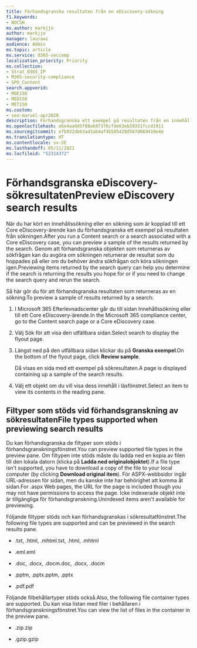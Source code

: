 ```yaml
---
title: Förhandsgranska resultaten från en eDiscovery-sökning
f1.keywords:
- NOCSH
ms.author: markjjo
author: markjjo
manager: laurawi
audience: Admin
ms.topic: article
ms.service: O365-seccomp
localization_priority: Priority
ms.collection:
- Strat_O365_IP
- M365-security-compliance
- SPO_Content
search.appverid:
- MOE150
- MED150
- MET150
ms.custom:
- seo-marvel-apr2020
description: Förhandsgranska ett exempel på resultaten från en innehållssökning eller en Core eDiscovery-sökning i Microsoft 365 Efterlevnadscenter.
ms.openlocfilehash: ebe4aa0d5f08ab97376cfde63eb59351fccd1911
ms.sourcegitcommit: efb932db63ad3ab4af4b585428d567d069410e4e
ms.translationtype: HT
ms.contentlocale: sv-SE
ms.lasthandoff: 05/11/2021
ms.locfileid: "52314372"
---
```

# <a name="preview-ediscovery-search-results"></a><span data-ttu-id="d4470-103">Förhandsgranska eDiscovery-sökresultaten</span><span class="sxs-lookup"><span data-stu-id="d4470-103">Preview eDiscovery search results</span></span>

<span data-ttu-id="d4470-104">När du har kört en innehållssökning eller en sökning som är kopplad till ett Core eDiscovery-ärende kan du förhandsgranska ett exempel på resultaten från sökningen.</span><span class="sxs-lookup"><span data-stu-id="d4470-104">After you run a Content search or a search associated with a Core eDiscovery case, you can preview a sample of the results returned by the search.</span></span> <span data-ttu-id="d4470-105">Genom att förhandsgranska objekten som returneras av sökfrågan kan du avgöra om sökningen returnerar de resultat som du hoppades på eller om du behöver ändra sökfrågan och köra sökningen igen.</span><span class="sxs-lookup"><span data-stu-id="d4470-105">Previewing items returned by the search query can help you determine if the search is returning the results you hope for or if you need to change the search query and rerun the search.</span></span>

<span data-ttu-id="d4470-106">Så här gör du för att förhandsgranska resultaten som returneras av en sökning:</span><span class="sxs-lookup"><span data-stu-id="d4470-106">To preview a sample of results returned by a search:</span></span>

1. <span data-ttu-id="d4470-107">I Microsoft 365 Efterlevnadscenter går du till sidan Innehållssökning eller till ett Core eDiscovery-ärende.</span><span class="sxs-lookup"><span data-stu-id="d4470-107">In the Microsoft 365 compliance center, go to the Content search page or a Core eDiscovery case.</span></span>

2. <span data-ttu-id="d4470-108">Välj Sök för att visa den utfällbara sidan.</span><span class="sxs-lookup"><span data-stu-id="d4470-108">Select search to display the flyout page.</span></span>

3. <span data-ttu-id="d4470-109">Längst ned på den utfällbara sidan klickar du på **Granska exempel**.</span><span class="sxs-lookup"><span data-stu-id="d4470-109">On the bottom of the flyout page, click **Review sample**.</span></span>

   <span data-ttu-id="d4470-110">Då visas en sida med ett exempel på sökresultaten.</span><span class="sxs-lookup"><span data-stu-id="d4470-110">A page is displayed containing up a sample of the search results.</span></span>

4. <span data-ttu-id="d4470-111">Välj ett objekt om du vill visa dess innehåll i läsfönstret.</span><span class="sxs-lookup"><span data-stu-id="d4470-111">Select an item to view its contents in the reading pane.</span></span>

## <a name="file-types-supported-when-previewing-search-results"></a><span data-ttu-id="d4470-112">Filtyper som stöds vid förhandsgranskning av sökresultaten</span><span class="sxs-lookup"><span data-stu-id="d4470-112">File types supported when previewing search results</span></span>

<span data-ttu-id="d4470-113">Du kan förhandsgranska de filtyper som stöds i förhandsgranskningsfönstret.</span><span class="sxs-lookup"><span data-stu-id="d4470-113">You can preview supported file types in the preview pane.</span></span> <span data-ttu-id="d4470-114">Om filtypen inte stöds måste du ladda ned en kopia av filen till den lokala datorn (klicka på **Ladda ned originalobjektet**).</span><span class="sxs-lookup"><span data-stu-id="d4470-114">If a file type isn't supported, you have to download a copy of the file to your local computer (by clicking **Download original item**).</span></span> <span data-ttu-id="d4470-115">För ASPX-webbsidor ingår URL-adressen för sidan, men du kanske inte har behörighet att komma åt sidan.</span><span class="sxs-lookup"><span data-stu-id="d4470-115">For .aspx Web pages, the URL for the page is included though you may not have permissions to access the page.</span></span> <span data-ttu-id="d4470-116">Icke indexerade objekt inte är tillgängliga för förhandsgranskning.</span><span class="sxs-lookup"><span data-stu-id="d4470-116">Unindexed items aren't available for previewing.</span></span>

<span data-ttu-id="d4470-117">Följande filtyper stöds och kan förhandsgranskas i sökresultatfönstret.</span><span class="sxs-lookup"><span data-stu-id="d4470-117">The following file types are supported and can be previewed in the search results pane.</span></span>
  
- <span data-ttu-id="d4470-118">.txt, .html, .mhtml</span><span class="sxs-lookup"><span data-stu-id="d4470-118">.txt, .html, .mhtml</span></span>

- <span data-ttu-id="d4470-119">.eml</span><span class="sxs-lookup"><span data-stu-id="d4470-119">.eml</span></span>

- <span data-ttu-id="d4470-120">.doc, .docx, .docm</span><span class="sxs-lookup"><span data-stu-id="d4470-120">.doc, .docx, .docm</span></span>

- <span data-ttu-id="d4470-121">.pptm, .pptx</span><span class="sxs-lookup"><span data-stu-id="d4470-121">.pptm, .pptx</span></span>

- <span data-ttu-id="d4470-122">.pdf</span><span class="sxs-lookup"><span data-stu-id="d4470-122">.pdf</span></span>

<span data-ttu-id="d4470-123">Följande filbehållartyper stöds också.</span><span class="sxs-lookup"><span data-stu-id="d4470-123">Also, the following file container types are supported.</span></span> <span data-ttu-id="d4470-124">Du kan visa listan med filer i behållaren i förhandsgranskningsfönstret.</span><span class="sxs-lookup"><span data-stu-id="d4470-124">You can view the list of files in the container in the preview pane.</span></span>
  
- <span data-ttu-id="d4470-125">.zip</span><span class="sxs-lookup"><span data-stu-id="d4470-125">.zip</span></span>

- <span data-ttu-id="d4470-126">.gzip</span><span class="sxs-lookup"><span data-stu-id="d4470-126">.gzip</span></span>
